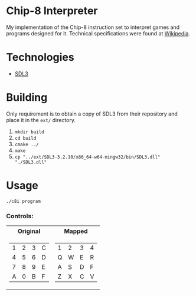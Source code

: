 # Chip-8 Interpreter
My implementation of the Chip-8 instruction set to interpret games and programs designed for it.
Technical specifications were found at [Wikipedia](https://en.wikipedia.org/wiki/CHIP-8).

# Technologies
* [SDL3](https://github.com/libsdl-org/SDL)

# Building
Only requirement is to obtain a copy of SDL3 from their repository and place it in the `ext/` 
directory.

1. `mkdir build`
2. `cd build`
3. `cmake ../`
4. `make`
5. `cp "../ext/SDL3-3.2.10/x86_64-w64-mingw32/bin/SDL3.dll" "./SDL3.dll"`

# Usage
`./c8i program`

### Controls:
<table>
    <tr>
        <th> Original </th>
        <th> Mapped</th>
    </tr>
    <tr>
        <td>
            <table>
                <tr> 
                    <td> 1 </td>
                    <td> 2 </td>
                    <td> 3 </td>
                    <td> C </td>
                </tr>
                <tr> 
                    <td> 4 </td>
                    <td> 5 </td>
                    <td> 6 </td>
                    <td> D </td>
                </tr>
                <tr> 
                    <td> 7 </td>
                    <td> 8 </td>
                    <td> 9 </td>
                    <td> E </td>
                </tr>
                <tr> 
                    <td> A </td>
                    <td> 0 </td>
                    <td> B </td>
                    <td> F </td>
                </tr>
            </table>
        </td>
        <td>
            <table>
                <tr> 
                    <td> 1 </td>
                    <td> 2 </td>
                    <td> 3 </td>
                    <td> 4 </td>
                </tr>
                <tr> 
                    <td> Q </td>
                    <td> W </td>
                    <td> E </td>
                    <td> R </td>
                </tr>
                <tr> 
                    <td> A </td>
                    <td> S </td>
                    <td> D </td>
                    <td> F </td>
                </tr>
                <tr> 
                    <td> Z </td>
                    <td> X </td>
                    <td> C </td>
                    <td> V </td>
                </tr>
            </table>
        </td>
    </tr>
</table>